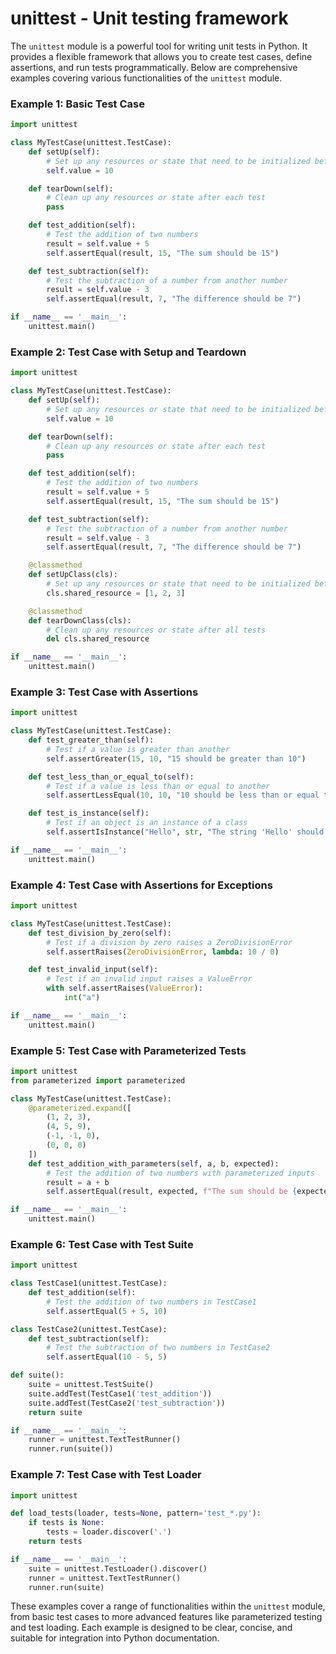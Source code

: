 # unittest - Unit testing framework

The `unittest` module is a powerful tool for writing unit tests in Python. It provides a flexible framework that allows you to create test cases, define assertions, and run tests programmatically. Below are comprehensive examples covering various functionalities of the `unittest` module.

### Example 1: Basic Test Case

```python
import unittest

class MyTestCase(unittest.TestCase):
    def setUp(self):
        # Set up any resources or state that need to be initialized before each test
        self.value = 10

    def tearDown(self):
        # Clean up any resources or state after each test
        pass

    def test_addition(self):
        # Test the addition of two numbers
        result = self.value + 5
        self.assertEqual(result, 15, "The sum should be 15")

    def test_subtraction(self):
        # Test the subtraction of a number from another number
        result = self.value - 3
        self.assertEqual(result, 7, "The difference should be 7")

if __name__ == '__main__':
    unittest.main()
```

### Example 2: Test Case with Setup and Teardown

```python
import unittest

class MyTestCase(unittest.TestCase):
    def setUp(self):
        # Set up any resources or state that need to be initialized before each test
        self.value = 10

    def tearDown(self):
        # Clean up any resources or state after each test
        pass

    def test_addition(self):
        # Test the addition of two numbers
        result = self.value + 5
        self.assertEqual(result, 15, "The sum should be 15")

    def test_subtraction(self):
        # Test the subtraction of a number from another number
        result = self.value - 3
        self.assertEqual(result, 7, "The difference should be 7")

    @classmethod
    def setUpClass(cls):
        # Set up any resources or state that need to be initialized before all tests
        cls.shared_resource = [1, 2, 3]

    @classmethod
    def tearDownClass(cls):
        # Clean up any resources or state after all tests
        del cls.shared_resource

if __name__ == '__main__':
    unittest.main()
```

### Example 3: Test Case with Assertions

```python
import unittest

class MyTestCase(unittest.TestCase):
    def test_greater_than(self):
        # Test if a value is greater than another
        self.assertGreater(15, 10, "15 should be greater than 10")

    def test_less_than_or_equal_to(self):
        # Test if a value is less than or equal to another
        self.assertLessEqual(10, 10, "10 should be less than or equal to 10")

    def test_is_instance(self):
        # Test if an object is an instance of a class
        self.assertIsInstance("Hello", str, "The string 'Hello' should be an instance of str")

if __name__ == '__main__':
    unittest.main()
```

### Example 4: Test Case with Assertions for Exceptions

```python
import unittest

class MyTestCase(unittest.TestCase):
    def test_division_by_zero(self):
        # Test if a division by zero raises a ZeroDivisionError
        self.assertRaises(ZeroDivisionError, lambda: 10 / 0)

    def test_invalid_input(self):
        # Test if an invalid input raises a ValueError
        with self.assertRaises(ValueError):
            int("a")

if __name__ == '__main__':
    unittest.main()
```

### Example 5: Test Case with Parameterized Tests

```python
import unittest
from parameterized import parameterized

class MyTestCase(unittest.TestCase):
    @parameterized.expand([
        (1, 2, 3),
        (4, 5, 9),
        (-1, -1, 0),
        (0, 0, 0)
    ])
    def test_addition_with_parameters(self, a, b, expected):
        # Test the addition of two numbers with parameterized inputs
        result = a + b
        self.assertEqual(result, expected, f"The sum should be {expected}")

if __name__ == '__main__':
    unittest.main()
```

### Example 6: Test Case with Test Suite

```python
import unittest

class TestCase1(unittest.TestCase):
    def test_addition(self):
        # Test the addition of two numbers in TestCase1
        self.assertEqual(5 + 5, 10)

class TestCase2(unittest.TestCase):
    def test_subtraction(self):
        # Test the subtraction of two numbers in TestCase2
        self.assertEqual(10 - 5, 5)

def suite():
    suite = unittest.TestSuite()
    suite.addTest(TestCase1('test_addition'))
    suite.addTest(TestCase2('test_subtraction'))
    return suite

if __name__ == '__main__':
    runner = unittest.TextTestRunner()
    runner.run(suite())
```

### Example 7: Test Case with Test Loader

```python
import unittest

def load_tests(loader, tests=None, pattern='test_*.py'):
    if tests is None:
        tests = loader.discover('.')
    return tests

if __name__ == '__main__':
    suite = unittest.TestLoader().discover()
    runner = unittest.TextTestRunner()
    runner.run(suite)
```

These examples cover a range of functionalities within the `unittest` module, from basic test cases to more advanced features like parameterized testing and test loading. Each example is designed to be clear, concise, and suitable for integration into Python documentation.
